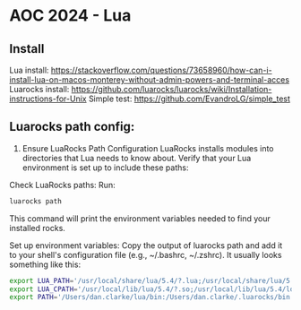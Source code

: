 # AOC 2024 - Lua

## Install
Lua install:  https://stackoverflow.com/questions/73658960/how-can-i-install-lua-on-macos-monterey-without-admin-powers-and-terminal-acces
Luarocks install: https://github.com/luarocks/luarocks/wiki/Installation-instructions-for-Unix
Simple test: https://github.com/EvandroLG/simple_test

## Luarocks path config: 

1. Ensure LuaRocks Path Configuration
   LuaRocks installs modules into directories that Lua needs to know about. Verify that your Lua environment is set up to include these paths:

Check LuaRocks paths: Run:

```bash
luarocks path
```
This command will print the environment variables needed to find your installed rocks.

Set up environment variables: Copy the output of luarocks path and add it to your shell's configuration file (e.g., ~/.bashrc, ~/.zshrc). It usually looks something like this:

```bash
export LUA_PATH='/usr/local/share/lua/5.4/?.lua;/usr/local/share/lua/5.4/?/init.lua;/usr/local/lib/lua/5.4/?.lua;/usr/local/lib/lua/5.4/?/init.lua;./?.lua;./?/init.lua;/Users/dan.clarke/.luarocks/share/lua/5.4/?.lua;/Users/dan.clarke/.luarocks/share/lua/5.4/?/init.lua'
export LUA_CPATH='/usr/local/lib/lua/5.4/?.so;/usr/local/lib/lua/5.4/loadall.so;./?.so;/Users/dan.clarke/.luarocks/lib/lua/5.4/?.so'
export PATH='/Users/dan.clarke/lua/bin:/Users/dan.clarke/.luarocks/bin:$PATH'
```
